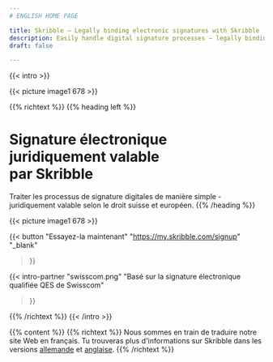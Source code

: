 ```yaml
---
# ENGLISH HOME PAGE

title: Skribble – Legally binding electronic signatures with Skribble
description: Easily handle digital signature processes – legally binding in accordance with Swiss & EU law.
draft: false

---
```


[//]: # (--------------------------------------------------------------------------------------------------------------)

{{< intro >}}
<div class="hide-for-mobile">
  {{< picture image1 678 >}}
</div>

{{% richtext %}}
{{% heading left %}}
# Signature électronique juridiquement valable <br class="hide-for-mobile">par Skribble
Traiter les processus de signature digitales de manière simple - juridiquement valable selon le droit suisse et européen.
{{% /heading %}}

<div class="hide-for-desktop">
  {{< picture image1 678 >}}
</div>

{{< button
  "Essayez-la maintenant"
  "https://my.skribble.com/signup"
  "_blank"
>}}

{{< intro-partner
  "swisscom.png"
  "Basé sur la signature électronique qualifiée QES de Swisscom"
>}}

{{% /richtext %}}
{{< /intro >}}

{{% content %}}
{{% richtext %}}
Nous sommes en train de traduire notre site Web en français. Tu trouveras plus d'informations sur Skribble dans les versions <a href="https://www.skribble.com/de/">allemande</a> et <a href="https://www.skribble.com/">anglaise</a>.
{{% /richtext %}}
